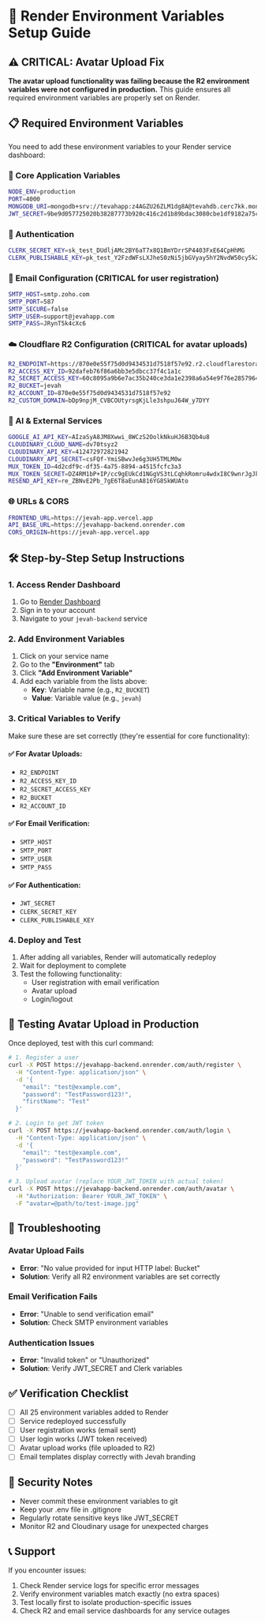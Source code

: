 # 🚀 Render Environment Variables Setup Guide

## ⚠️ CRITICAL: Avatar Upload Fix

**The avatar upload functionality was failing because the R2 environment variables were not configured in production.** This guide ensures all required environment variables are properly set on Render.

## 📋 Required Environment Variables

You need to add these environment variables to your Render service dashboard:

### 🔐 Core Application Variables
```bash
NODE_ENV=production
PORT=4000
MONGODB_URI=mongodb+srv://tevahapp:z4AGZU26ZLM1dg8A@tevahdb.cerc7kk.mongodb.net/tevahdb
JWT_SECRET=9be9d057725020b38287773b920c416c2d1b89bdac3080cbe1df9182a75cef5f66e715ebf744d4c1086b364648309d0a9e4c571ba5851100152627d97a8a8adc
```

### 🔑 Authentication
```bash
CLERK_SECRET_KEY=sk_test_DUdljAMc2BY6aT7x8Q1BmYDrrSP4403FxE64CpHhMG
CLERK_PUBLISHABLE_KEY=pk_test_Y2FzdWFsLXJheS0zNi5jbGVyay5hY2NvdW50cy5kZXYk
```

### 📧 Email Configuration (CRITICAL for user registration)
```bash
SMTP_HOST=smtp.zoho.com
SMTP_PORT=587
SMTP_SECURE=false
SMTP_USER=support@jevahapp.com
SMTP_PASS=JRynT5k4cXc6
```

### ☁️ Cloudflare R2 Configuration (CRITICAL for avatar uploads)
```bash
R2_ENDPOINT=https://870e0e55f75d0d9434531d7518f57e92.r2.cloudflarestorage.com/jevah
R2_ACCESS_KEY_ID=92dafeb76f86a6bb3e5dbcc37f4c1a1c
R2_SECRET_ACCESS_KEY=60c8095a9b6e7ac35b240ce3da1e2398a6a54e9f76e285796441abc10d87e857
R2_BUCKET=jevah
R2_ACCOUNT_ID=870e0e55f75d0d9434531d7518f57e92
R2_CUSTOM_DOMAIN=bDp9npjM_CVBCOUtyrsgKjLle3shpuJ64W_y7DYY
```

### 🤖 AI & External Services
```bash
GOOGLE_AI_API_KEY=AIzaSyA8JM8Xwwi_8WCzS2OolkNkuHJ6B3Qb4u8
CLOUDINARY_CLOUD_NAME=dv70tsyz2
CLOUDINARY_API_KEY=412472972821942
CLOUDINARY_API_SECRET=csFQf-YmiSBwvJe6g3UH5TMLM0w
MUX_TOKEN_ID=4d2cdf9c-df35-4a75-8894-a4515fcfc3a3
MUX_TOKEN_SECRET=DZ4RM1bP+IP/cc9gEUkCd1NGgVS3tLCqhkRomru4wdxI8C9wnrJgJk3zKqPqURvcGm1BgUg8FwQ
RESEND_API_KEY=re_ZBNvE2Pb_7gE6T8aEunA816YG8SkWUAto
```

### 🌐 URLs & CORS
```bash
FRONTEND_URL=https://jevah-app.vercel.app
API_BASE_URL=https://jevahapp-backend.onrender.com
CORS_ORIGIN=https://jevah-app.vercel.app
```

## 🛠️ Step-by-Step Setup Instructions

### 1. Access Render Dashboard
1. Go to [Render Dashboard](https://dashboard.render.com/)
2. Sign in to your account
3. Navigate to your `jevah-backend` service

### 2. Add Environment Variables
1. Click on your service name
2. Go to the **"Environment"** tab
3. Click **"Add Environment Variable"**
4. Add each variable from the lists above:
   - **Key**: Variable name (e.g., `R2_BUCKET`)
   - **Value**: Variable value (e.g., `jevah`)

### 3. Critical Variables to Verify
Make sure these are set correctly (they're essential for core functionality):

#### ✅ For Avatar Uploads:
- `R2_ENDPOINT`
- `R2_ACCESS_KEY_ID` 
- `R2_SECRET_ACCESS_KEY`
- `R2_BUCKET`
- `R2_ACCOUNT_ID`

#### ✅ For Email Verification:
- `SMTP_HOST`
- `SMTP_PORT`
- `SMTP_USER`
- `SMTP_PASS`

#### ✅ For Authentication:
- `JWT_SECRET`
- `CLERK_SECRET_KEY`
- `CLERK_PUBLISHABLE_KEY`

### 4. Deploy and Test
1. After adding all variables, Render will automatically redeploy
2. Wait for deployment to complete
3. Test the following functionality:
   - User registration with email verification
   - Avatar upload
   - Login/logout

## 🧪 Testing Avatar Upload in Production

Once deployed, test with this curl command:

```bash
# 1. Register a user
curl -X POST https://jevahapp-backend.onrender.com/auth/register \
  -H "Content-Type: application/json" \
  -d '{
    "email": "test@example.com",
    "password": "TestPassword123!",
    "firstName": "Test"
  }'

# 2. Login to get JWT token
curl -X POST https://jevahapp-backend.onrender.com/auth/login \
  -H "Content-Type: application/json" \
  -d '{
    "email": "test@example.com",
    "password": "TestPassword123!"
  }'

# 3. Upload avatar (replace YOUR_JWT_TOKEN with actual token)
curl -X POST https://jevahapp-backend.onrender.com/auth/avatar \
  -H "Authorization: Bearer YOUR_JWT_TOKEN" \
  -F "avatar=@path/to/test-image.jpg"
```

## 🔧 Troubleshooting

### Avatar Upload Fails
- **Error**: "No value provided for input HTTP label: Bucket"
- **Solution**: Verify all R2 environment variables are set correctly

### Email Verification Fails
- **Error**: "Unable to send verification email"
- **Solution**: Check SMTP environment variables

### Authentication Issues
- **Error**: "Invalid token" or "Unauthorized"
- **Solution**: Verify JWT_SECRET and Clerk variables

## ✅ Verification Checklist

- [ ] All 25 environment variables added to Render
- [ ] Service redeployed successfully
- [ ] User registration works (email sent)
- [ ] User login works (JWT token received)
- [ ] Avatar upload works (file uploaded to R2)
- [ ] Email templates display correctly with Jevah branding

## 🚨 Security Notes

- Never commit these environment variables to git
- Keep your .env file in .gitignore
- Regularly rotate sensitive keys like JWT_SECRET
- Monitor R2 and Cloudinary usage for unexpected charges

## 📞 Support

If you encounter issues:
1. Check Render service logs for specific error messages
2. Verify environment variables match exactly (no extra spaces)
3. Test locally first to isolate production-specific issues
4. Check R2 and email service dashboards for any service outages

